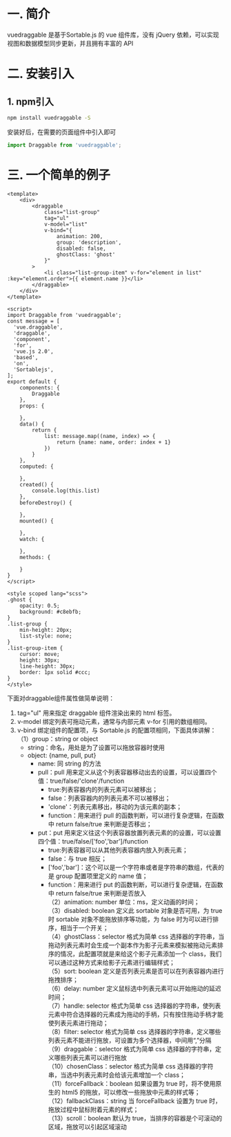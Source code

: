 # 一. 简介
vuedraggable 是基于Sortable.js 的 vue 组件库，没有 jQuery 依赖，可以实现视图和数据模型同步更新，并且拥有丰富的 API

# 二. 安装引入
## 1. npm引入
```bash
npm install vuedraggable -S
```
安装好后，在需要的页面组件中引入即可
```javascript
import Draggable from 'vuedraggable';
```

# 三. 一个简单的例子
```vue
<template>
    <div>
        <draggable 
            class="list-group" 
            tag="ul" 
            v-model="list"
            v-bind="{
                animation: 200,
                group: 'description',
                disabled: false,
                ghostClass: 'ghost'
            }"
        >
            <li class="list-group-item" v-for="element in list" :key="element.order">{{ element.name }}</li>
        </draggable>
    </div>
</template>

<script>
import Draggable from 'vuedraggable';
const message = [
  'vue.draggable',
  'draggable',
  'component',
  'for',
  'vue.js 2.0',
  'based',
  'on',
  'Sortablejs',
];
export default {
    components: {
        Draggable
    },
    props: {

    },
    data() {
        return {
            list: message.map((name, index) => {
                return {name: name, order: index + 1}
            })
        }
    },
    computed: {

    },
    created() {
        console.log(this.list)
    },
    beforeDestroy() {

    },
    mounted() {

    },
    watch: {

    },
    methods: {

    }
}
</script>

<style scoped lang="scss">
.ghost {
    opacity: 0.5;
    background: #c8ebfb;
}
.list-group {
    min-height: 20px;
    list-style: none;
}
.list-group-item {
    cursor: move;
    height: 30px;
    line-height: 30px;
    border: 1px solid #ccc;
}
</style>
```
下面对draggable组件属性做简单说明：
1. tag="ul" 用来指定 draggable 组件渲染出来的 html 标签。  
2. v-model 绑定列表可拖动元素，通常与内部元素 v-for 引用的数组相同。  
3. v-bind 绑定组件的配置项，与 Sortable.js 的配置项相同，下面具体讲解：  
    （1）group：string or object
      - string：命名，用处是为了设置可以拖放容器时使用
      - object: {name, pull, put}
          + name: 同 string 的方法
          + pull：pull 用来定义从这个列表容器移动出去的设置，可以设置四个值：true/false/'clone'/function
              * true:列表容器内的列表元素可以被移出；
              * false：列表容器内的列表元素不可以被移出；
              * 'clone'：列表元素移出，移动的为该元素的副本；
              * function：用来进行 pull 的函数判断，可以进行复杂逻辑，在函数中 return false/true 来判断是否移出；
          + put：put 用来定义往这个列表容器放置列表元素的的设置，可以设置四个值：true/false/['foo','bar']/function
              * true:列表容器可以从其他列表容器内放入列表元素；
              * false：与 true 相反；
              * ['foo','bar']：这个可以是一个字符串或者是字符串的数组，代表的是 group 配置项里定义的 name 值；
              * function：用来进行 put 的函数判断，可以进行复杂逻辑，在函数中 return false/true 来判断是否放入  
  （2）animation: number 单位：ms，定义动画的时间；  
  （3）disabled: boolean 定义此 sortable 对象是否可用，为 true 时 sortable 对象不能拖放排序等功能，为 false 时为可以进行排序，相当于一个开关；  
  （4）ghostClass：selector 格式为简单 css 选择器的字符串，当拖动列表元素时会生成一个副本作为影子元素来模拟被拖动元素排序的情况，此配置项就是来给这个影子元素添加一个 class，我们可以通过这种方式来给影子元素进行编辑样式；  
  （5）sort: boolean 定义是否列表元素是否可以在列表容器内进行拖拽排序；  
  （6）delay: number 定义鼠标选中列表元素可以开始拖动的延迟时间；  
  （7）handle: selector 格式为简单 css 选择器的字符串，使列表元素中符合选择器的元素成为拖动的手柄，只有按住拖动手柄才能使列表元素进行拖动；  
  （8）filter: selector 格式为简单 css 选择器的字符串，定义哪些列表元素不能进行拖放，可设置为多个选择器，中间用“,”分隔  
  （9）draggable：selector 格式为简单 css 选择器的字符串，定义哪些列表元素可以进行拖放  
  （10）chosenClass：selector 格式为简单 css 选择器的字符串，当选中列表元素时会给该元素增加一个 class；  
  （11）forceFallback：boolean 如果设置为 true 时，将不使用原生的 html5 的拖放，可以修改一些拖放中元素的样式等；  
  （12）fallbackClass：string 当 forceFallback 设置为 true 时，拖放过程中鼠标附着元素的样式；  
  （13）scroll：boolean 默认为 true，当排序的容器是个可滚动的区域，拖放可以引起区域滚动
